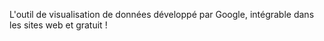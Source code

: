 L'outil de visualisation de données développé par Google, intégrable dans les sites web et gratuit !